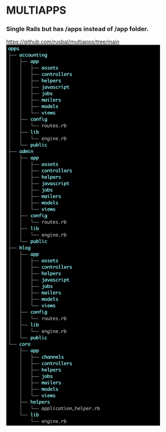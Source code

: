 # MULTIAPPS

### Single Rails but has /apps instead of /app folder.

https://github.com/rusbal/multiapps/tree/main
![alt text](https://github.com/rusbal/multiapps/blob/main/image.png?raw=true)
